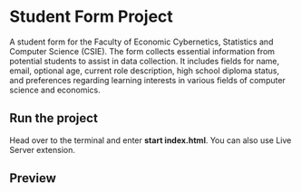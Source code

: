 # Student Form Project
A student form for the Faculty of Economic Cybernetics, Statistics and Computer Science (CSIE). The form collects essential information from potential students to assist in data collection. It includes fields for name, email, optional age, current role description, high school diploma status, and preferences regarding learning interests in various fields of computer science and economics.

## Run the project
Head over to the terminal and enter **start index.html**. You can also use Live Server extension.

## Preview
